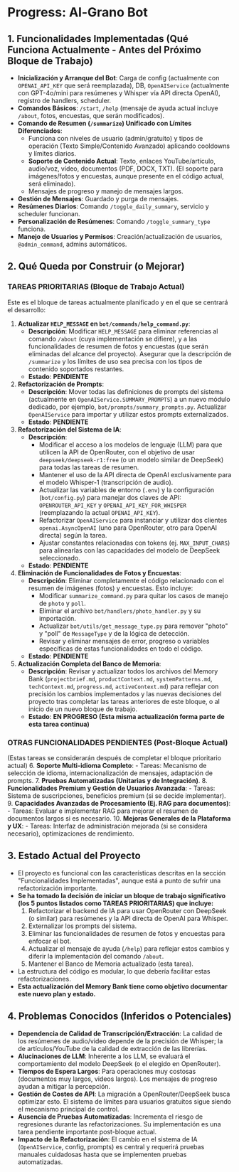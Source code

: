 # Progress: Al-Grano Bot

## 1. Funcionalidades Implementadas (Qué Funciona Actualmente - Antes del Próximo Bloque de Trabajo)

- **Inicialización y Arranque del Bot**: Carga de config (actualmente con `OPENAI_API_KEY` que será reemplazada), DB, `OpenAIService` (actualmente con GPT-4o/mini para resúmenes y Whisper vía API directa OpenAI), registro de handlers, scheduler.
- **Comandos Básicos**: `/start`, `/help` (mensaje de ayuda actual incluye `/about`, fotos, encuestas, que serán modificados).
- **Comando de Resumen (`/summarize`) Unificado con Límites Diferenciados**:
  - Funciona con niveles de usuario (admin/gratuito) y tipos de operación (Texto Simple/Contenido Avanzado) aplicando cooldowns y límites diarios.
  - **Soporte de Contenido Actual**: Texto, enlaces YouTube/artículo, audio/voz, vídeo, documentos (PDF, DOCX, TXT). (El soporte para imágenes/fotos y encuestas, aunque presente en el código actual, será eliminado).
  - Mensajes de progreso y manejo de mensajes largos.
- **Gestión de Mensajes**: Guardado y purga de mensajes.
- **Resúmenes Diarios**: Comando `/toggle_daily_summary`, servicio y scheduler funcionan.
- **Personalización de Resúmenes**: Comando `/toggle_summary_type` funciona.
- **Manejo de Usuarios y Permisos**: Creación/actualización de usuarios, `@admin_command`, admins automáticos.

## 2. Qué Queda por Construir (o Mejorar)

### **TAREAS PRIORITARIAS (Bloque de Trabajo Actual)**

Este es el bloque de tareas actualmente planificado y en el que se centrará el desarrollo:

1.  **Actualizar `HELP_MESSAGE` en `bot/commands/help_command.py`**:
    - **Descripción**: Modificar `HELP_MESSAGE` para eliminar referencias al comando `/about` (cuya implementación se difiere), y a las funcionalidades de resumen de fotos y encuestas (que serán eliminadas del alcance del proyecto). Asegurar que la descripción de `/summarize` y los límites de uso sea precisa con los tipos de contenido soportados restantes.
    - **Estado**: **PENDIENTE**
2.  **Refactorización de Prompts**:
    - **Descripción**: Mover todas las definiciones de prompts del sistema (actualmente en `OpenAIService.SUMMARY_PROMPTS`) a un nuevo módulo dedicado, por ejemplo, `bot/prompts/summary_prompts.py`. Actualizar `OpenAIService` para importar y utilizar estos prompts externalizados.
    - **Estado**: **PENDIENTE**
3.  **Refactorización del Sistema de IA**:
    - **Descripción**:
      - Modificar el acceso a los modelos de lenguaje (LLM) para que utilicen la API de OpenRouter, con el objetivo de usar `deepseek/deepseek-r1:free` (o un modelo similar de DeepSeek) para todas las tareas de resumen.
      - Mantener el uso de la API directa de OpenAI exclusivamente para el modelo Whisper-1 (transcripción de audio).
      - Actualizar las variables de entorno (`.env`) y la configuración (`bot/config.py`) para manejar dos claves de API: `OPENROUTER_API_KEY` y `OPENAI_API_KEY_FOR_WHISPER` (reemplazando la actual `OPENAI_API_KEY`).
      - Refactorizar `OpenAIService` para instanciar y utilizar dos clientes `openai.AsyncOpenAI` (uno para OpenRouter, otro para OpenAI directa) según la tarea.
      - Ajustar constantes relacionadas con tokens (ej. `MAX_INPUT_CHARS`) para alinearlas con las capacidades del modelo de DeepSeek seleccionado.
    - **Estado**: **PENDIENTE**
4.  **Eliminación de Funcionalidades de Fotos y Encuestas**:
    - **Descripción**: Eliminar completamente el código relacionado con el resumen de imágenes (fotos) y encuestas. Esto incluye:
      - Modificar `summarize_command.py` para quitar los casos de manejo de `photo` y `poll`.
      - Eliminar el archivo `bot/handlers/photo_handler.py` y su importación.
      - Actualizar `bot/utils/get_message_type.py` para remover "photo" y "poll" de `MessageType` y de la lógica de detección.
      - Revisar y eliminar mensajes de error, progreso o variables específicas de estas funcionalidades en todo el código.
    - **Estado**: **PENDIENTE**
5.  **Actualización Completa del Banco de Memoria**:
    - **Descripción**: Revisar y actualizar todos los archivos del Memory Bank (`projectbrief.md`, `productContext.md`, `systemPatterns.md`, `techContext.md`, `progress.md`, `activeContext.md`) para reflejar con precisión los cambios implementados y las nuevas decisiones del proyecto tras completar las tareas anteriores de este bloque, o al inicio de un nuevo bloque de trabajo.
    - **Estado**: **EN PROGRESO (Esta misma actualización forma parte de esta tarea continua)**

### **OTRAS FUNCIONALIDADES PENDIENTES (Post-Bloque Actual)**

(Estas tareas se considerarán después de completar el bloque prioritario actual) 6. **Soporte Multi-idioma Completo**: - Tareas: Mecanismo de selección de idioma, internacionalización de mensajes, adaptación de prompts. 7. **Pruebas Automatizadas (Unitarias y de Integración)**. 8. **Funcionalidades Premium y Gestión de Usuarios Avanzada**: - Tareas: Sistema de suscripciones, beneficios premium (si se decide implementar). 9. **Capacidades Avanzadas de Procesamiento (Ej. RAG para documentos)**: - Tareas: Evaluar e implementar RAG para mejorar el resumen de documentos largos si es necesario. 10. **Mejoras Generales de la Plataforma y UX**: - Tareas: Interfaz de administración mejorada (si se considera necesario), optimizaciones de rendimiento.

## 3. Estado Actual del Proyecto

- El proyecto es funcional con las características descritas en la sección "Funcionalidades Implementadas", aunque está a punto de sufrir una refactorización importante.
- **Se ha tomado la decisión de iniciar un bloque de trabajo significativo (los 5 puntos listados como TAREAS PRIORITARIAS) que incluye:**
  1.  Refactorizar el backend de IA para usar OpenRouter con DeepSeek (o similar) para resúmenes y la API directa de OpenAI para Whisper.
  2.  Externalizar los prompts del sistema.
  3.  Eliminar las funcionalidades de resumen de fotos y encuestas para enfocar el bot.
  4.  Actualizar el mensaje de ayuda (`/help`) para reflejar estos cambios y diferir la implementación del comando `/about`.
  5.  Mantener el Banco de Memoria actualizado (esta tarea).
- La estructura del código es modular, lo que debería facilitar estas refactorizaciones.
- **Esta actualización del Memory Bank tiene como objetivo documentar este nuevo plan y estado.**

## 4. Problemas Conocidos (Inferidos o Potenciales)

- **Dependencia de Calidad de Transcripción/Extracción**: La calidad de los resúmenes de audio/video depende de la precisión de Whisper; la de artículos/YouTube de la calidad de extracción de las librerías.
- **Alucinaciones de LLM**: Inherente a los LLM, se evaluará el comportamiento del modelo DeepSeek (o el elegido en OpenRouter).
- **Tiempos de Espera Largos**: Para operaciones muy costosas (documentos muy largos, videos largos). Los mensajes de progreso ayudan a mitigar la percepción.
- **Gestión de Costes de API**: La migración a OpenRouter/DeepSeek busca optimizar esto. El sistema de límites para usuarios gratuitos sigue siendo el mecanismo principal de control.
- **Ausencia de Pruebas Automatizadas**: Incrementa el riesgo de regresiones durante las refactorizaciones. Su implementación es una tarea pendiente importante post-bloque actual.
- **Impacto de la Refactorización**: El cambio en el sistema de IA (`OpenAIService`, config, prompts) es central y requerirá pruebas manuales cuidadosas hasta que se implementen pruebas automatizadas.
